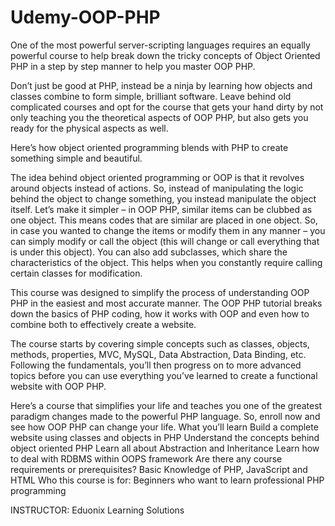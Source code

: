 # Udemy-OOP-PHP

One of the most powerful server-scripting languages requires an equally powerful course to help break down the tricky concepts of Object Oriented PHP in a step by step manner to help you master OOP PHP.

Don’t just be good at PHP, instead be a ninja by learning how objects and classes combine to form simple, brilliant software. Leave behind old complicated courses and opt for the course that gets your hand dirty by not only teaching you the theoretical aspects of OOP PHP, but also gets you ready for the physical aspects as well.

Here’s how object oriented programming blends with PHP to create something simple and beautiful.

The idea behind object oriented programming or OOP is that it revolves around objects instead of actions. So, instead of manipulating the logic behind the object to change something, you instead manipulate the object itself. Let’s make it simpler – in OOP PHP, similar items can be clubbed as one object. This means codes that are similar are placed in one object. So, in case you wanted to change the items or modify them in any manner – you can simply modify or call the object (this will change or call everything that is under this object). You can also add subclasses, which share the characteristics of the object. This helps when you constantly require calling certain classes for modification.

This course was designed to simplify the process of understanding OOP PHP in the easiest and most accurate manner. The OOP PHP tutorial breaks down the basics of PHP coding, how it works with OOP and even how to combine both to effectively create a website.

The course starts by covering simple concepts such as classes, objects, methods, properties, MVC, MySQL, Data Abstraction, Data Binding, etc. Following the fundamentals, you’ll then progress on to more advanced topics before you can use everything you’ve learned to create a functional website with OOP PHP.

Here’s a course that simplifies your life and teaches you one of the greatest paradigm changes made to the powerful PHP language. So, enroll now and see how OOP PHP can change your life.
What you’ll learn
Build a complete website using classes and objects in PHP
Understand the concepts behind object oriented PHP
Learn all about Abstraction and Inheritance
Learn how to deal with RDBMS within OOPS framework
Are there any course requirements or prerequisites?
Basic Knowledge of PHP, JavaScript and HTML
Who this course is for:
Beginners who want to learn professional PHP programming


INSTRUCTOR: Eduonix Learning Solutions
